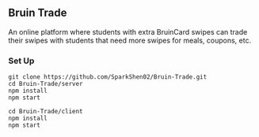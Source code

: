## Bruin Trade
An online platform where students with extra BruinCard swipes can trade their swipes with students that need more swipes for meals, coupons, etc. 

### Set Up
```
git clone https://github.com/SparkShen02/Bruin-Trade.git
cd Bruin-Trade/server
npm install
npm start
```

```
cd Bruin-Trade/client
npm install
npm start
```
